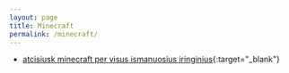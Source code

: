 ```yaml
---
layout: page
title: Minecraft
permalink: /minecraft/
---  
```



- [atcisiusk minecraft per visus ismanuosius iringinius](https://play.google.com/store/apps/details?id=com.mojang.minecraftpe&hl=en&gl=US){:target="_blank"}
